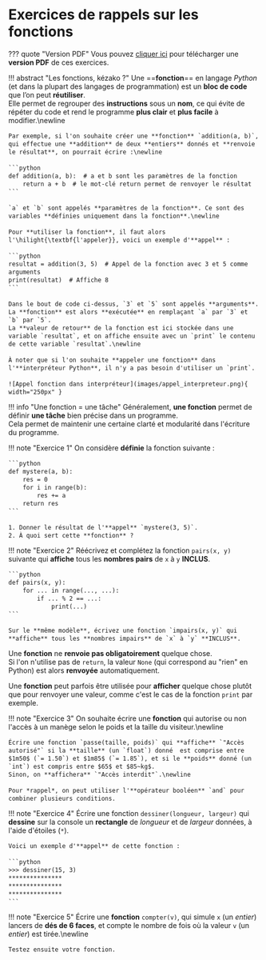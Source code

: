 # Exercices de rappels sur les fonctions

??? quote "Version PDF"
    Vous pouvez [cliquer ici](pdf/activite_rappels_fonctions.pdf) pour télécharger une **version PDF** de ces exercices.

!!! abstract "Les fonctions, kézako ?"
    Une ==**fonction**== en langage *Python* (et dans la plupart des langages de programmation) est un **bloc de code** que l’on peut **réutiliser**.  
    Elle permet de regrouper des **instructions** sous un **nom**, ce qui évite de répéter du code et rend le programme **plus clair** et **plus facile** à modifier.\newline

    Par exemple, si l'on souhaite créer une **fonction** `addition(a, b)`, qui effectue une **addition** de deux **entiers** donnés et **renvoie le résultat**, on pourrait écrire :\newline

    ```python
    def addition(a, b):  # a et b sont les paramètres de la fonction
        return a + b  # le mot-clé return permet de renvoyer le résultat
    ```

    `a` et `b` sont appelés **paramètres de la fonction**. Ce sont des variables **définies uniquement dans la fonction**.\newline

    Pour **utiliser la fonction**, il faut alors l'\hilight{\textbf{l'appeler}}, voici un exemple d'**appel** :

    ```python
    resultat = addition(3, 5)  # Appel de la fonction avec 3 et 5 comme arguments
    print(resultat)  # Affiche 8
    ```

    Dans le bout de code ci-dessus, `3` et `5` sont appelés **arguments**.  
    La **fonction** est alors **exécutée** en remplaçant `a` par `3` et `b` par `5`.  
    La **valeur de retour** de la fonction est ici stockée dans une variable `resultat`, et on affiche ensuite avec un `print` le contenu de cette variable `resultat`.\newline

    À noter que si l'on souhaite **appeler une fonction** dans l'**interpréteur Python**, il n'y a pas besoin d'utiliser un `print`.

    ![Appel fonction dans interpréteur](images/appel_interpreteur.png){ width="250px" }

!!! info "Une fonction = une tâche"
    Généralement, **une fonction** permet de définir **une tâche** bien précise dans un programme.  
    Cela permet de maintenir une certaine clarté et modularité dans l'écriture du programme.

!!! note "Exercice 1"
    On considère **définie** la fonction suivante :

    ```python
    def mystere(a, b):
        res = 0
        for i in range(b):
            res += a
        return res
    ```

    1. Donner le résultat de l'**appel** `mystere(3, 5)`.
    2. À quoi sert cette **fonction** ?

!!! note "Exercice 2"
    Réécrivez et complétez la fonction `pairs(x, y)` suivante qui **affiche** tous les **nombres pairs** de `x` à `y` **INCLUS**.

    ```python
    def pairs(x, y):
        for ... in range(..., ...):
            if ... % 2 == ...:
                print(...)
    ```

    Sur le **même modèle**, écrivez une fonction `impairs(x, y)` qui **affiche** tous les **nombres impairs** de `x` à `y` **INCLUS**.

Une **fonction** ne **renvoie pas obligatoirement** quelque chose.  
Si l'on n'utilise pas de `return`, la valeur `None` (qui correspond au "rien" en Python) est alors **renvoyée** automatiquement.

Une **fonction** peut parfois être utilisée pour **afficher** quelque chose plutôt que pour renvoyer une valeur, comme c'est le cas de la fonction `print` par exemple.

!!! note "Exercice 3"
    On souhaite écrire une **fonction** qui autorise ou non l'accès à un manège selon le poids et la taille du visiteur.\newline

    Écrire une fonction `passe(taille, poids)` qui **affiche** `"Accès autorisé"` si la **taille** (un `float`) donné  est comprise entre $1m50$ (`= 1.50`) et $1m85$ (`= 1.85`), et si le **poids** donné (un `int`) est compris entre $65$ et $85~kg$.  
    Sinon, on **affichera** `"Accès interdit"`.\newline

    Pour *rappel*, on peut utiliser l'**opérateur booléen** `and` pour combiner plusieurs conditions.

!!! note "Exercice 4"
    Écrire une fonction `dessiner(longueur, largeur)` qui **dessine** sur la console un **rectangle** de *longueur* et de *largeur* données, à l'aide d'étoiles (`*`).

    Voici un exemple d'**appel** de cette fonction :

    ```python
    >>> dessiner(15, 3)
    ***************
    ***************
    ***************
    ```

!!! note "Exercice 5"
    Écrire une **fonction** `compter(v)`, qui simule `x` (un *entier*) lancers de **dés de 6 faces**, et compte le nombre de fois où la valeur `v` (un *entier*) est tirée.\newline

    Testez ensuite votre fonction.